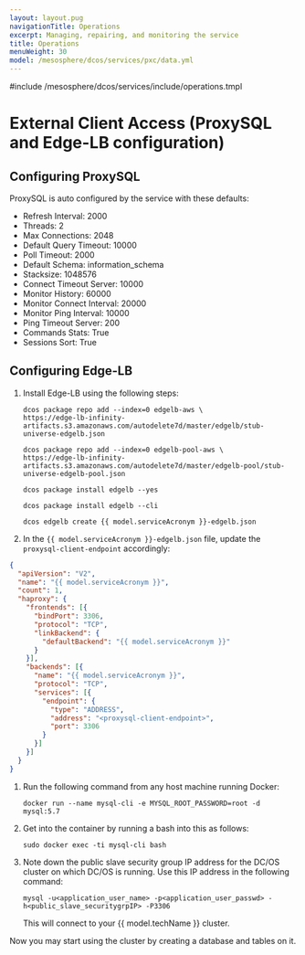 ```yaml
---
layout: layout.pug
navigationTitle: Operations
excerpt: Managing, repairing, and monitoring the service
title: Operations
menuWeight: 30
model: /mesosphere/dcos/services/pxc/data.yml
---
```


#include /mesosphere/dcos/services/include/operations.tmpl

# External Client Access (ProxySQL and Edge-LB configuration)


## Configuring ProxySQL 
ProxySQL is auto configured by the service with these defaults: 

- Refresh Interval: 2000
- Threads: 2
- Max Connections: 2048
- Default Query Timeout: 10000
- Poll Timeout: 2000
- Default Schema: information_schema
- Stacksize: 1048576
- Connect Timeout Server: 10000
- Monitor History: 60000
- Monitor Connect Interval: 20000
- Monitor Ping Interval: 10000
- Ping Timeout Server: 200
- Commands Stats: True
- Sessions Sort: True

## Configuring Edge-LB
1. Install Edge-LB using the following steps:

   ```shell
   dcos package repo add --index=0 edgelb-aws \
   https://edge-lb-infinity-artifacts.s3.amazonaws.com/autodelete7d/master/edgelb/stub-universe-edgelb.json
   ```
   ```
   dcos package repo add --index=0 edgelb-pool-aws \
   https://edge-lb-infinity-artifacts.s3.amazonaws.com/autodelete7d/master/edgelb-pool/stub-universe-edgelb-pool.json
   ```
   ```
   dcos package install edgelb --yes
   ```

   ```
   dcos package install edgelb --cli
   ```

   ```
   dcos edgelb create {{ model.serviceAcronym }}-edgelb.json
   ```

1. In the `{{ model.serviceAcronym }}-edgelb.json` file, update the `proxysql-client-endpoint` accordingly:

  ```json
  {       
    "apiVersion": "V2",
    "name": "{{ model.serviceAcronym }}",
    "count": 1,
    "haproxy": {
      "frontends": [{
        "bindPort": 3306,
        "protocol": "TCP",
        "linkBackend": {
          "defaultBackend": "{{ model.serviceAcronym }}"
        }
      }],
      "backends": [{
        "name": "{{ model.serviceAcronym }}",
        "protocol": "TCP",
        "services": [{
          "endpoint": {
            "type": "ADDRESS",
            "address": "<proxysql-client-endpoint>",
            "port": 3306
          }
        }]
      }]
    }
  }
  ```

1. Run the following command from any host machine running Docker:
   ```shell
   docker run --name mysql-cli -e MYSQL_ROOT_PASSWORD=root -d mysql:5.7
   ```

1. Get into the container by running a bash into this as follows:
   ```shell
   sudo docker exec -ti mysql-cli bash
   ```

1. Note down the public slave security group IP address for the DC/OS cluster on which DC/OS is running. Use this IP address in the following command:
   ```shell
   mysql -u<application_user_name> -p<application_user_passwd> -h<public_slave_securitygrpIP> -P3306
   ```
   This will connect to your {{ model.techName }} cluster. 

Now you may start using the cluster by creating a database and tables on it.
